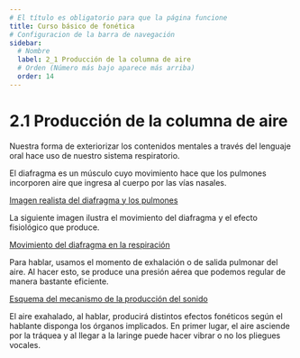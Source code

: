 ```yaml
---
# El título es obligatorio para que la página funcione
title: Curso básico de fonética
# Configuracion de la barra de navegación
sidebar:
  # Nombre
  label: 2_1 Producción de la columna de aire
  # Orden (Número más bajo aparece más arriba)
  order: 14
---
```

# 2.1 Producción de la columna de aire

Nuestra forma de exteriorizar los contenidos mentales a través del lenguaje oral hace uso de nuestro sistema respiratorio.

El diafragma es un músculo cuyo movimiento hace que los pulmones incorporen aire que ingresa al cuerpo por las vías nasales.

[Imagen realista del diafragma y los pulmones](https://commons.wikimedia.org/wiki/File:3D_Medical_Animation_Diaphragm_Structure.jpg)

La siguiente imagen ilustra el movimiento del diafragma y el efecto fisiológico que produce.

[Movimiento del diafragma en la respiración](https://upload.wikimedia.org/wikipedia/commons/thumb/9/9c/Diaphragmatic_breathing.gif/220px-Diaphragmatic_breathing.gif)

Para hablar, usamos el momento de exhalación o de salida pulmonar del aire. Al hacer esto, se produce una presión aérea que podemos regular de manera bastante eficiente.

[Esquema del mecanismo de la producción del sonido](/imagenes/esquema_diafragma_01.jpg)

El aire exahalado, al hablar, producirá distintos efectos fonéticos según el hablante disponga los órganos implicados. En primer lugar, el aire asciende por la tráquea y al llegar a la laringe puede hacer vibrar o no los pliegues vocales.
